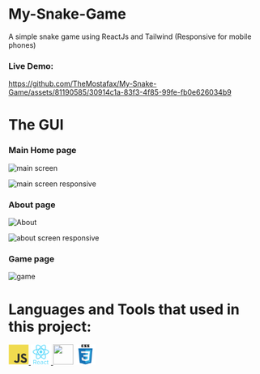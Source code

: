 # My-Snake-Game
A simple snake game using ReactJs and Tailwind (Responsive for mobile phones)


<h3 align="left">Live Demo: </h3>


https://github.com/TheMostafax/My-Snake-Game/assets/81190585/30914c1a-83f3-4f85-99fe-fb0e626034b9



<h1 align="left">The GUI </h1>



<h3 align="left">Main Home page </h3>

![main screen](https://github.com/TheMostafax/My-Snake-Game/assets/81190585/dc3b464a-ce78-4d0e-851d-add4e6bb35fc)

![main screen responsive](https://github.com/TheMostafax/My-Snake-Game/assets/81190585/7ca52c26-6020-48c3-9fd2-bf380d0f605c)


<h3 align="left">About page</h3>

![About](https://github.com/TheMostafax/My-Snake-Game/assets/81190585/fed22322-961c-41bc-812a-acec1a3664ac)

![about screen responsive](https://github.com/TheMostafax/My-Snake-Game/assets/81190585/6c370f50-5a80-450e-b073-2e7ae41854e9)



<h3 align="left">Game page</h3>

![game](https://github.com/TheMostafax/My-Snake-Game/assets/81190585/f123b284-9bbb-4168-89da-52e629bcc0ff)





<h1 align="left">Languages and Tools that used in this project: </h1>
<a href="https://developer.mozilla.org/en-US/docs/Web/JavaScript" target="_blank" rel="noreferrer"> <img src="https://raw.githubusercontent.com/devicons/devicon/master/icons/javascript/javascript-original.svg" alt="javascript" width="40" height="40"/><a href="https://reactjs.org/" target="_blank" rel="noreferrer"> <img src="https://raw.githubusercontent.com/devicons/devicon/master/icons/react/react-original-wordmark.svg" alt="react" width="40" height="40"/> </a><a href="https://tailwindcss.com/" rel="nofollow"><img src="https://camo.githubusercontent.com/bdedcbc949feefecc3ff98f7e655ee8151b522e2f32196c648620f5366d909d5/68747470733a2f2f63646e2e6a7364656c6976722e6e65742f67682f64657669636f6e732f64657669636f6e2f69636f6e732f7461696c77696e646373732f7461696c77696e646373732d706c61696e2e737667" width="40" height="40" data-canonical-src="https://cdn.jsdelivr.net/gh/devicons/devicon/icons/tailwindcss/tailwindcss-plain.svg" style="max-width: 100%;"></a>
<a href="https://www.w3schools.com/css/" target="_blank" rel="noreferrer"> <img src="https://raw.githubusercontent.com/devicons/devicon/master/icons/css3/css3-original-wordmark.svg" alt="css3" width="40" height="40"/> </a>
